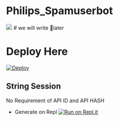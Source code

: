 # Philips_Spamuserbot
<img src="https://telegra.ph/file/76f82aeead3918bce5a12.jpg">
# we will write 🥴later 


# Deploy Here 


[![Deploy](https://www.herokucdn.com/deploy/button.svg)](https://dashboard.heroku.com/new?template=https://github.com/shubham-king/Philips_Spamuserbot)

## String Session

No Requirement of API ID and API HASH

   - Generate on Repl [![Run on Repl.it](https://repl.it/badge/github/YukkiBot/YukkiSpamBot)](https://replit.com/@shubham-king/Philips-Multi-spam-bot#main.py)

   


